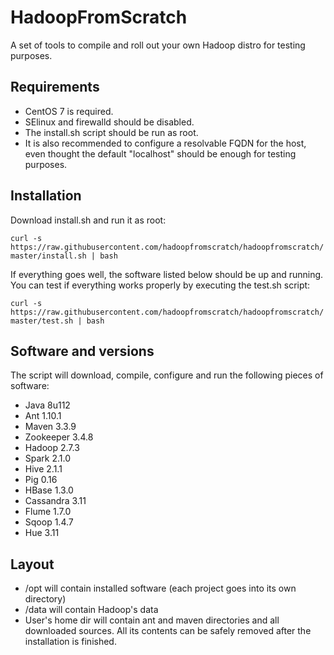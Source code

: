 # HadoopFromScratch

A set of tools to compile and roll out your own Hadoop distro for testing purposes.

## Requirements

- CentOS 7 is required.
- SElinux and firewalld should be disabled.
- The install.sh script should be run as root.
- It is also recommended to configure a resolvable FQDN for the host, even thought the default "localhost" should be enough for testing purposes.


## Installation

Download install.sh and run it as root:

```curl -s https://raw.githubusercontent.com/hadoopfromscratch/hadoopfromscratch/master/install.sh | bash```

If everything goes well, the software listed below should be up and running. You can test if everything works properly by executing the test.sh script:

```curl -s https://raw.githubusercontent.com/hadoopfromscratch/hadoopfromscratch/master/test.sh | bash```

## Software and versions

The script will download, compile, configure and run the following pieces of software:

- Java 8u112
- Ant 1.10.1
- Maven 3.3.9
- Zookeeper 3.4.8
- Hadoop 2.7.3
- Spark 2.1.0
- Hive 2.1.1
- Pig 0.16
- HBase 1.3.0
- Cassandra 3.11
- Flume 1.7.0
- Sqoop 1.4.7
- Hue 3.11

## Layout

- /opt will contain installed software (each project goes into its own directory)
- /data will contain Hadoop's data
- User's home dir will contain ant and maven directories and all downloaded sources. All its contents can be safely removed after the installation is finished.
